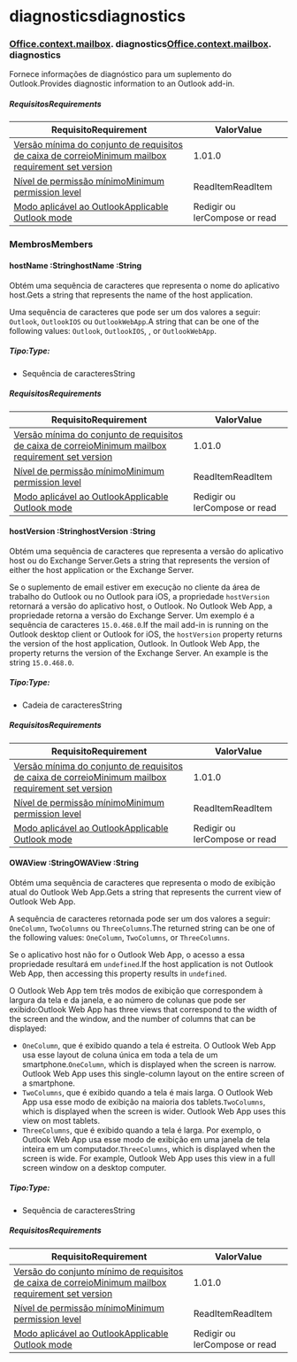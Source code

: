 
# <a name="diagnostics"></a><span data-ttu-id="20e43-101">diagnostics</span><span class="sxs-lookup"><span data-stu-id="20e43-101">diagnostics</span></span>

### <span data-ttu-id="20e43-p101">[Office](Office.md)[.context](Office.context.md)[.mailbox](Office.context.mailbox.md). diagnostics</span><span class="sxs-lookup"><span data-stu-id="20e43-p101">[Office](Office.md)[.context](Office.context.md)[.mailbox](Office.context.mailbox.md). diagnostics</span></span>

<span data-ttu-id="20e43-104">Fornece informações de diagnóstico para um suplemento do Outlook.</span><span class="sxs-lookup"><span data-stu-id="20e43-104">Provides diagnostic information to an Outlook add-in.</span></span>

##### <a name="requirements"></a><span data-ttu-id="20e43-105">Requisitos</span><span class="sxs-lookup"><span data-stu-id="20e43-105">Requirements</span></span>

|<span data-ttu-id="20e43-106">Requisito</span><span class="sxs-lookup"><span data-stu-id="20e43-106">Requirement</span></span>| <span data-ttu-id="20e43-107">Valor</span><span class="sxs-lookup"><span data-stu-id="20e43-107">Value</span></span>|
|---|---|
|[<span data-ttu-id="20e43-108">Versão mínima do conjunto de requisitos de caixa de correio</span><span class="sxs-lookup"><span data-stu-id="20e43-108">Minimum mailbox requirement set version</span></span>](/javascript/office/requirement-sets/outlook-api-requirement-sets)| <span data-ttu-id="20e43-109">1.0</span><span class="sxs-lookup"><span data-stu-id="20e43-109">1.0</span></span>|
|[<span data-ttu-id="20e43-110">Nível de permissão mínimo</span><span class="sxs-lookup"><span data-stu-id="20e43-110">Minimum permission level</span></span>](https://docs.microsoft.com/outlook/add-ins/understanding-outlook-add-in-permissions)| <span data-ttu-id="20e43-111">ReadItem</span><span class="sxs-lookup"><span data-stu-id="20e43-111">ReadItem</span></span>|
|[<span data-ttu-id="20e43-112">Modo aplicável ao Outlook</span><span class="sxs-lookup"><span data-stu-id="20e43-112">Applicable Outlook mode</span></span>](https://docs.microsoft.com/outlook/add-ins/#extension-points)| <span data-ttu-id="20e43-113">Redigir ou ler</span><span class="sxs-lookup"><span data-stu-id="20e43-113">Compose or read</span></span>|

### <a name="members"></a><span data-ttu-id="20e43-114">Membros</span><span class="sxs-lookup"><span data-stu-id="20e43-114">Members</span></span>

####  <a name="hostname-string"></a><span data-ttu-id="20e43-115">hostName :String</span><span class="sxs-lookup"><span data-stu-id="20e43-115">hostName :String</span></span>

<span data-ttu-id="20e43-116">Obtém uma sequência de caracteres que representa o nome do aplicativo host.</span><span class="sxs-lookup"><span data-stu-id="20e43-116">Gets a string that represents the name of the host application.</span></span>

<span data-ttu-id="20e43-117">Uma sequência de caracteres que pode ser um dos valores a seguir: `Outlook`, `OutlookIOS` ou `OutlookWebApp`.</span><span class="sxs-lookup"><span data-stu-id="20e43-117">A string that can be one of the following values: `Outlook`, `OutlookIOS`, , or `OutlookWebApp`.</span></span>

##### <a name="type"></a><span data-ttu-id="20e43-118">Tipo:</span><span class="sxs-lookup"><span data-stu-id="20e43-118">Type:</span></span>

*   <span data-ttu-id="20e43-119">Sequência de caracteres</span><span class="sxs-lookup"><span data-stu-id="20e43-119">String</span></span>

##### <a name="requirements"></a><span data-ttu-id="20e43-120">Requisitos</span><span class="sxs-lookup"><span data-stu-id="20e43-120">Requirements</span></span>

|<span data-ttu-id="20e43-121">Requisito</span><span class="sxs-lookup"><span data-stu-id="20e43-121">Requirement</span></span>| <span data-ttu-id="20e43-122">Valor</span><span class="sxs-lookup"><span data-stu-id="20e43-122">Value</span></span>|
|---|---|
|[<span data-ttu-id="20e43-123">Versão mínima do conjunto de requisitos de caixa de correio</span><span class="sxs-lookup"><span data-stu-id="20e43-123">Minimum mailbox requirement set version</span></span>](/javascript/office/requirement-sets/outlook-api-requirement-sets)| <span data-ttu-id="20e43-124">1.0</span><span class="sxs-lookup"><span data-stu-id="20e43-124">1.0</span></span>|
|[<span data-ttu-id="20e43-125">Nível de permissão mínimo</span><span class="sxs-lookup"><span data-stu-id="20e43-125">Minimum permission level</span></span>](https://docs.microsoft.com/outlook/add-ins/understanding-outlook-add-in-permissions)| <span data-ttu-id="20e43-126">ReadItem</span><span class="sxs-lookup"><span data-stu-id="20e43-126">ReadItem</span></span>|
|[<span data-ttu-id="20e43-127">Modo aplicável ao Outlook</span><span class="sxs-lookup"><span data-stu-id="20e43-127">Applicable Outlook mode</span></span>](https://docs.microsoft.com/outlook/add-ins/#extension-points)| <span data-ttu-id="20e43-128">Redigir ou ler</span><span class="sxs-lookup"><span data-stu-id="20e43-128">Compose or read</span></span>|

####  <a name="hostversion-string"></a><span data-ttu-id="20e43-129">hostVersion :String</span><span class="sxs-lookup"><span data-stu-id="20e43-129">hostVersion :String</span></span>

<span data-ttu-id="20e43-130">Obtém uma sequência de caracteres que representa a versão do aplicativo host ou do Exchange Server.</span><span class="sxs-lookup"><span data-stu-id="20e43-130">Gets a string that represents the version of either the host application or the Exchange Server.</span></span>

<span data-ttu-id="20e43-p102">Se o suplemento de email estiver em execução no cliente da área de trabalho do Outlook ou no Outlook para iOS, a propriedade `hostVersion` retornará a versão do aplicativo host, o Outlook. No Outlook Web App, a propriedade retorna a versão do Exchange Server. Um exemplo é a sequência de caracteres `15.0.468.0`.</span><span class="sxs-lookup"><span data-stu-id="20e43-p102">If the mail add-in is running on the Outlook desktop client or Outlook for iOS, the `hostVersion` property returns the version of the host application, Outlook. In Outlook Web App, the property returns the version of the Exchange Server. An example is the string `15.0.468.0`.</span></span>

##### <a name="type"></a><span data-ttu-id="20e43-134">Tipo:</span><span class="sxs-lookup"><span data-stu-id="20e43-134">Type:</span></span>

*   <span data-ttu-id="20e43-135">Cadeia de caracteres</span><span class="sxs-lookup"><span data-stu-id="20e43-135">String</span></span>

##### <a name="requirements"></a><span data-ttu-id="20e43-136">Requisitos</span><span class="sxs-lookup"><span data-stu-id="20e43-136">Requirements</span></span>

|<span data-ttu-id="20e43-137">Requisito</span><span class="sxs-lookup"><span data-stu-id="20e43-137">Requirement</span></span>| <span data-ttu-id="20e43-138">Valor</span><span class="sxs-lookup"><span data-stu-id="20e43-138">Value</span></span>|
|---|---|
|[<span data-ttu-id="20e43-139">Versão mínima do conjunto de requisitos de caixa de correio</span><span class="sxs-lookup"><span data-stu-id="20e43-139">Minimum mailbox requirement set version</span></span>](/javascript/office/requirement-sets/outlook-api-requirement-sets)| <span data-ttu-id="20e43-140">1.0</span><span class="sxs-lookup"><span data-stu-id="20e43-140">1.0</span></span>|
|[<span data-ttu-id="20e43-141">Nível de permissão mínimo</span><span class="sxs-lookup"><span data-stu-id="20e43-141">Minimum permission level</span></span>](https://docs.microsoft.com/outlook/add-ins/understanding-outlook-add-in-permissions)| <span data-ttu-id="20e43-142">ReadItem</span><span class="sxs-lookup"><span data-stu-id="20e43-142">ReadItem</span></span>|
|[<span data-ttu-id="20e43-143">Modo aplicável ao Outlook</span><span class="sxs-lookup"><span data-stu-id="20e43-143">Applicable Outlook mode</span></span>](https://docs.microsoft.com/outlook/add-ins/#extension-points)| <span data-ttu-id="20e43-144">Redigir ou ler</span><span class="sxs-lookup"><span data-stu-id="20e43-144">Compose or read</span></span>|

####  <a name="owaview-string"></a><span data-ttu-id="20e43-145">OWAView :String</span><span class="sxs-lookup"><span data-stu-id="20e43-145">OWAView :String</span></span>

<span data-ttu-id="20e43-146">Obtém uma sequência de caracteres que representa o modo de exibição atual do Outlook Web App.</span><span class="sxs-lookup"><span data-stu-id="20e43-146">Gets a string that represents the current view of Outlook Web App.</span></span>

<span data-ttu-id="20e43-147">A sequência de caracteres retornada pode ser um dos valores a seguir: `OneColumn`, `TwoColumns` ou `ThreeColumns`.</span><span class="sxs-lookup"><span data-stu-id="20e43-147">The returned string can be one of the following values: `OneColumn`, `TwoColumns`, or `ThreeColumns`.</span></span>

<span data-ttu-id="20e43-148">Se o aplicativo host não for o Outlook Web App, o acesso a essa propriedade resultará em `undefined`.</span><span class="sxs-lookup"><span data-stu-id="20e43-148">If the host application is not Outlook Web App, then accessing this property results in `undefined`.</span></span>

<span data-ttu-id="20e43-149">O Outlook Web App tem três modos de exibição que correspondem à largura da tela e da janela, e ao número de colunas que pode ser exibido:</span><span class="sxs-lookup"><span data-stu-id="20e43-149">Outlook Web App has three views that correspond to the width of the screen and the window, and the number of columns that can be displayed:</span></span>

*   <span data-ttu-id="20e43-p103">`OneColumn`, que é exibido quando a tela é estreita. O Outlook Web App usa esse layout de coluna única em toda a tela de um smartphone.</span><span class="sxs-lookup"><span data-stu-id="20e43-p103">`OneColumn`, which is displayed when the screen is narrow. Outlook Web App uses this single-column layout on the entire screen of a smartphone.</span></span>
*   <span data-ttu-id="20e43-p104">`TwoColumns`, que é exibido quando a tela é mais larga. O Outlook Web App usa esse modo de exibição na maioria dos tablets.</span><span class="sxs-lookup"><span data-stu-id="20e43-p104">`TwoColumns`, which is displayed when the screen is wider. Outlook Web App uses this view on most tablets.</span></span>
*   <span data-ttu-id="20e43-p105">`ThreeColumns`, que é exibido quando a tela é larga. Por exemplo, o Outlook Web App usa esse modo de exibição em uma janela de tela inteira em um computador.</span><span class="sxs-lookup"><span data-stu-id="20e43-p105">`ThreeColumns`, which is displayed when the screen is wide. For example, Outlook Web App uses this view in a full screen window on a desktop computer.</span></span>

##### <a name="type"></a><span data-ttu-id="20e43-156">Tipo:</span><span class="sxs-lookup"><span data-stu-id="20e43-156">Type:</span></span>

*   <span data-ttu-id="20e43-157">Sequência de caracteres</span><span class="sxs-lookup"><span data-stu-id="20e43-157">String</span></span>

##### <a name="requirements"></a><span data-ttu-id="20e43-158">Requisitos</span><span class="sxs-lookup"><span data-stu-id="20e43-158">Requirements</span></span>

|<span data-ttu-id="20e43-159">Requisito</span><span class="sxs-lookup"><span data-stu-id="20e43-159">Requirement</span></span>| <span data-ttu-id="20e43-160">Valor</span><span class="sxs-lookup"><span data-stu-id="20e43-160">Value</span></span>|
|---|---|
|[<span data-ttu-id="20e43-161">Versão do conjunto mínimo de requisitos de caixa de correio</span><span class="sxs-lookup"><span data-stu-id="20e43-161">Minimum mailbox requirement set version</span></span>](/javascript/office/requirement-sets/outlook-api-requirement-sets)| <span data-ttu-id="20e43-162">1.0</span><span class="sxs-lookup"><span data-stu-id="20e43-162">1.0</span></span>|
|[<span data-ttu-id="20e43-163">Nível de permissão mínimo</span><span class="sxs-lookup"><span data-stu-id="20e43-163">Minimum permission level</span></span>](https://docs.microsoft.com/outlook/add-ins/understanding-outlook-add-in-permissions)| <span data-ttu-id="20e43-164">ReadItem</span><span class="sxs-lookup"><span data-stu-id="20e43-164">ReadItem</span></span>|
|[<span data-ttu-id="20e43-165">Modo aplicável ao Outlook</span><span class="sxs-lookup"><span data-stu-id="20e43-165">Applicable Outlook mode</span></span>](https://docs.microsoft.com/outlook/add-ins/#extension-points)| <span data-ttu-id="20e43-166">Redigir ou ler</span><span class="sxs-lookup"><span data-stu-id="20e43-166">Compose or read</span></span>|